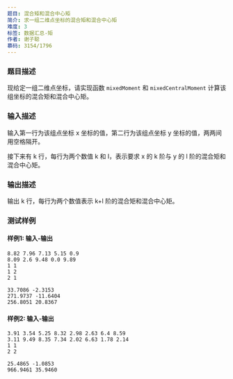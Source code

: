 ```yaml
---
题目: 混合矩和混合中心矩
简介: 求一组二维点坐标的混合矩和混合中心矩
难度: 3
标签: 数据汇总-矩
作者: 谢子聪
慕码: 3154/1796
---
```


### 题目描述

现给定一组二维点坐标，请实现函数 `mixedMoment` 和 `mixedCentralMoment` 计算该组坐标的混合矩和混合中心矩。

### 输入描述

输入第一行为该组点坐标 x 坐标的值，第二行为该组点坐标 y 坐标的值，两两间用空格隔开。

接下来有 k 行，每行为两个数值 k 和 l，表示要求 x 的 k 阶与 y 的 l 阶的混合矩和混合中心矩。

### 输出描述

输出 k 行，每行为两个数值表示 k+l 阶的混合矩和混合中心矩。

### 测试样例

#### 样例1: 输入-输出

```
8.82 7.96 7.13 5.15 0.9
8.09 2.6 9.48 0.0 9.89
1 1
1 2
2 1
```

```
33.7086 -2.3153
271.9737 -11.6404
256.8051 20.8367
```

#### 样例2: 输入-输出

```
3.91 3.54 5.25 8.32 2.98 2.63 6.4 8.59
3.11 9.49 8.35 7.34 2.02 6.63 1.78 2.14
1 1
2 2
```

```
25.4865 -1.0853
966.9461 35.9460
```

